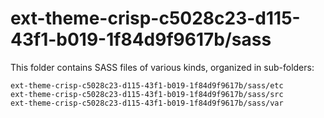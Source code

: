 # ext-theme-crisp-c5028c23-d115-43f1-b019-1f84d9f9617b/sass

This folder contains SASS files of various kinds, organized in sub-folders:

    ext-theme-crisp-c5028c23-d115-43f1-b019-1f84d9f9617b/sass/etc
    ext-theme-crisp-c5028c23-d115-43f1-b019-1f84d9f9617b/sass/src
    ext-theme-crisp-c5028c23-d115-43f1-b019-1f84d9f9617b/sass/var
